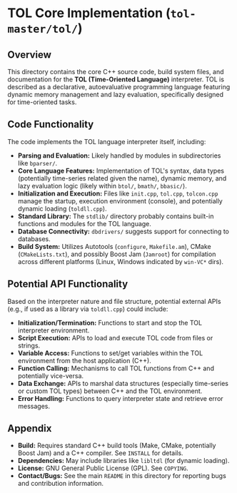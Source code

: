 # TOL Core Implementation (`tol-master/tol/`)

## Overview

This directory contains the core C++ source code, build system files, and documentation for the **TOL (Time-Oriented Language)** interpreter. TOL is described as a declarative, autoevaluative programming language featuring dynamic memory management and lazy evaluation, specifically designed for time-oriented tasks.

## Code Functionality

The code implements the TOL language interpreter itself, including:
- **Parsing and Evaluation:** Likely handled by modules in subdirectories like `bparser/`.
- **Core Language Features:** Implementation of TOL's syntax, data types (potentially time-series related given the name), dynamic memory, and lazy evaluation logic (likely within `btol/`, `bmath/`, `bbasic/`).
- **Initialization and Execution:** Files like `init.cpp`, `tol.cpp`, `tolcon.cpp` manage the startup, execution environment (console), and potentially dynamic loading (`toldll.cpp`).
- **Standard Library:** The `stdlib/` directory probably contains built-in functions and modules for the TOL language.
- **Database Connectivity:** `dbdrivers/` suggests support for connecting to databases.
- **Build System:** Utilizes Autotools (`configure`, `Makefile.am`), CMake (`CMakeLists.txt`), and possibly Boost Jam (`Jamroot`) for compilation across different platforms (Linux, Windows indicated by `win-VC*` dirs).

## Potential API Functionality

Based on the interpreter nature and file structure, potential external APIs (e.g., if used as a library via `toldll.cpp`) could include:
- **Initialization/Termination:** Functions to start and stop the TOL interpreter environment.
- **Script Execution:** APIs to load and execute TOL code from files or strings.
- **Variable Access:** Functions to set/get variables within the TOL environment from the host application (C++).
- **Function Calling:** Mechanisms to call TOL functions from C++ and potentially vice-versa.
- **Data Exchange:** APIs to marshal data structures (especially time-series or custom TOL types) between C++ and the TOL environment.
- **Error Handling:** Functions to query interpreter state and retrieve error messages.

## Appendix

- **Build:** Requires standard C++ build tools (Make, CMake, potentially Boost Jam) and a C++ compiler. See `INSTALL` for details.
- **Dependencies:** May include libraries like `libltdl` (for dynamic loading).
- **License:** GNU General Public License (GPL). See `COPYING`.
- **Contact/Bugs:** See the main `README` in this directory for reporting bugs and contribution information. 